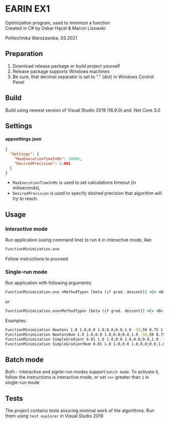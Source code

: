# EARIN EX1
Optimization program, used to minimize a function   
Created in C# by Oskar Hącel & Marcin Lisowski  

Politechnika Warszawska, 03.2021

## Preparation
1. Download release package or build project yourself
1. Release package supports Windows machines
1. Be sure, that decimal separator is set to "." (dot) in Windows Control Panel
## Build
Build using newest version of Visual Studio 2019 (16.9.0) and .Net Core 3.0
## Settings
#### appsettings.json
```json
{
  "Settings": {
    "MaxExecutionTimeInMs": 10000,
    "DesiredPrecision": 0.001
  }
}
```
* `MaxExecutionTimeInMs` is used to set calculations timeout (in miliseconds),
* `DesiredPrecision` is used to specify desired precision that algorithm will try to reach.
## Usage
### Interactive mode
Run application (using command line) to run it in interactive mode, like:
```cmd
FunctionMinimization.exe
```
Follow instructions to proceed
### Single-run mode
Run application with following arguments:
```cmd
FunctionMinimization.exe <MethodType> [beta (if grad. descent)] <C> <B> <A> <X0> <desired J(X)> <n>
```
or
```cmd
FunctionMinimization.exe<MethodType> [beta (if grad. descent)] <C> <B> <A> <l> <u> <desired J(X)> <n>
```
Examples:
```cmd
FunctionMinimization Newtons 1.0 1.0,0.0 1.0,0.0;0.0,1.0 -50,50 0.75 1
FunctionMinimization NewtonsNum 1.0 1.0,0.0 1.0,0.0;0.0,1.0 -50,50 0.75 1
FunctionMinimization SimpleGradient 0.01 1.0 1.0,0.0 1.0,0.0;0.0,1.0 -100 100 0.75 10
FunctionMinimization SimpleGradientNum 0.01 1.0 1.0,0.0 1.0,0.0;0.0,1.0 -100 100 0.75 10
```

## Batch mode
Both - interactive and signle-run modes support `batch mode`. 
To activate it, follow the instructions is interactive mode, or set `<n>` greater than `1` in single-run mode 

## Tests
The project contains tests assuring nominal work of the algorithms. Run them using `test explorer` in Visual Studio 2019 
